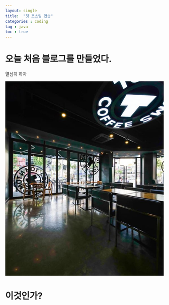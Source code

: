 ```yaml
---
layout: single
title:  "첫 포스팅 연습"
categories : coding
tag : java
toc : true
---
```


# 오늘 처음 블로그를 만들었다. 
열심히 하자

![9a576de20519b946f20f02f2b4dacedd](../images/2022-01-10-first/9a576de20519b946f20f02f2b4dacedd.jpg)



# 이것인가?

